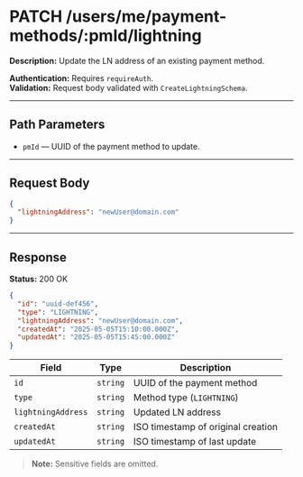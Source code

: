# PATCH /users/me/payment-methods/:pmId/lightning

**Description:** Update the LN address of an existing payment method.

**Authentication:** Requires `requireAuth`.  
**Validation:** Request body validated with `CreateLightningSchema`.

---

## Path Parameters

- `pmId` — UUID of the payment method to update.

---

## Request Body

```json
{
  "lightningAddress": "newUser@domain.com"
}
```

---

## Response

**Status:** 200 OK

```json
{
  "id": "uuid-def456",
  "type": "LIGHTNING",
  "lightningAddress": "newUser@domain.com",
  "createdAt": "2025-05-05T15:10:00.000Z",
  "updatedAt": "2025-05-05T15:45:00.000Z"
}
```

| Field              | Type     | Description                        |
| ------------------ | -------- | ---------------------------------- |
| `id`               | `string` | UUID of the payment method         |
| `type`             | `string` | Method type (`LIGHTNING`)          |
| `lightningAddress` | `string` | Updated LN address                 |
| `createdAt`        | `string` | ISO timestamp of original creation |
| `updatedAt`        | `string` | ISO timestamp of last update       |

> **Note:** Sensitive fields are omitted.
